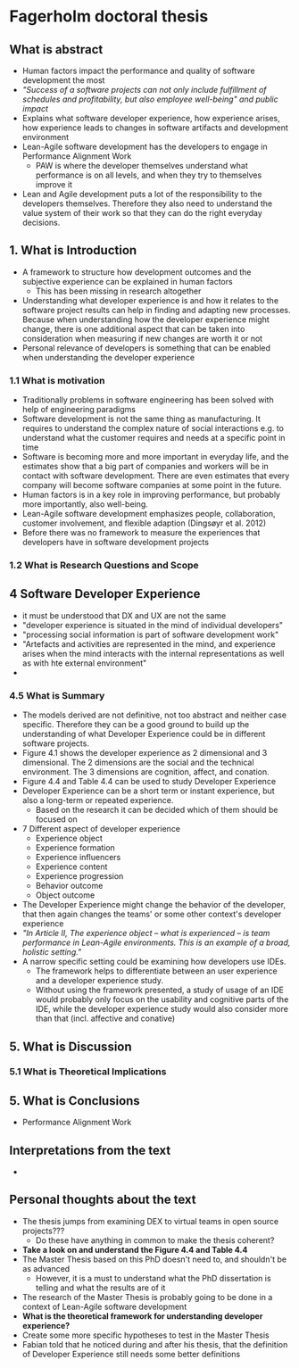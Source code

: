 # Fagerholm doctoral thesis

## What is abstract

- Human factors impact the performance and quality of software development the most
- *"Success of a software projects can not only include fulfillment of schedules and profitability, but also employee well-being" and public impact*
- Explains what software developer experience, how experience arises, how experience leads to changes in software artifacts and development environment 
- Lean-Agile software development has the developers to engage in Performance Alignment Work
  - PAW is where the developer themselves understand what performance is on all levels, and when they try to themselves improve it
- Lean and Agile development puts a lot of the responsibility to the developers themselves. Therefore they also need to understand the value system of their work so that they can do the right everyday decisions.  

## 1. What is Introduction

- A framework to structure how development outcomes and the subjective experience can be explained in human factors
  - This has been missing in research altogether
- Understanding what developer experience is and how it relates to the software project results can help in finding and adapting new processes. Because when understanding how the developer experience might change, there is one additional aspect that can be taken into consideration when measuring if new changes are worth it or not
- Personal relevance of developers is something that can be enabled when understanding the developer experience
  
### 1.1 What is motivation

- Traditionally problems in software engineering has been solved with help of engineering paradigms
- Software development is not the same thing as manufacturing. It requires to understand the complex nature of social interactions e.g. to understand what the customer requires and needs at a specific point in time
- Software is becoming more and more important in everyday life, and the estimates show that a big part of companies and workers will be in contact with software development. There are even estimates that every company will become software companies at some point in the future.
- Human factors is in a key role in improving performance, but probably more importantly, also well-being.
- Lean-Agile software development emphasizes people, collaboration, customer involvement, and flexible adaption (Dingsøyr et al. 2012)
- Before there was no framework to measure the experiences that developers have in software development projects

### 1.2 What is Research Questions and Scope

## 4 Software Developer Experience

- it must be understood that DX and UX are not the same
- "developer experience is situated in the mind of individual developers"
- "processing social information is part of software development work"
- "Artefacts and activities are represented in the mind, and experience arises when the mind interacts with the internal representations as well as with hte external environment"
- 

### 4.5 What is Summary

- The models derived are not definitive, not too abstract and neither case specific. Therefore they can be a good ground to build up the understanding of what Developer Experience could be in different software projects.
- Figure 4.1 shows the developer experience as 2 dimensional and 3 dimensional. The 2 dimensions are the social and the technical environment. The 3 dimensions are cognition, affect, and conation. 
- Figure 4.4 and Table 4.4 can be used to study Developer Experience
- Developer Experience can be a short term or instant experience, but also a long-term or repeated experience.
  - Based on the research it can be decided which of them should be focused on
- 7 Different aspect of developer experience
  - Experience object
  - Experience formation
  - Experience influencers
  - Experience content
  - Experience progression
  - Behavior outcome
  - Object outcome
- The Developer Experience might change the behavior of the developer, that then again changes the teams' or some other context's developer experience
- *"In Article II, The experience object – what is experienced – is team performance in Lean-Agile environments. This is an example of a broad, holistic setting."*
- A narrow specific setting could be examining how developers use IDEs.
  - The framework helps to differentiate between an user experience and a developer experience study.
  - Without using the framework presented, a study of usage of an IDE would probably only focus on the usability and cognitive parts of the IDE, while the developer experience study would also consider more than that (incl. affective and conative)

## 5. What is Discussion

### 5.1 What is Theoretical Implications

## 5. What is Conclusions

- Performance Alignment Work

## Interpretations from the text
- 

## Personal thoughts about the text

- The thesis jumps from examining DEX to virtual teams in open source projects???
  - Do these have anything in common to make the thesis coherent?
- **Take a look on and understand the Figure 4.4 and Table 4.4**
- The Master Thesis based on this PhD doesn't need to, and shouldn't be as advanced
  - However, it is a must to understand what the PhD dissertation is telling and what the results are of it
- The research of the Master Thesis is probably going to be done in a context of Lean-Agile software development
- **What is the theoretical framework for understanding developer experience?**
- Create some more specific hypotheses to test in the Master Thesis
- Fabian told that he noticed during and after his thesis, that the definition of Developer Experience still needs some better definitions